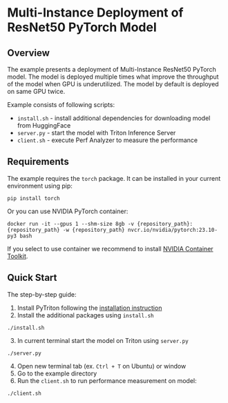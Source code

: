 <!--
Copyright (c) 2023, NVIDIA CORPORATION. All rights reserved.

Licensed under the Apache License, Version 2.0 (the "License");
you may not use this file except in compliance with the License.
You may obtain a copy of the License at

    http://www.apache.org/licenses/LICENSE-2.0

Unless required by applicable law or agreed to in writing, software
distributed under the License is distributed on an "AS IS" BASIS,
WITHOUT WARRANTIES OR CONDITIONS OF ANY KIND, either express or implied.
See the License for the specific language governing permissions and
limitations under the License.
-->

# Multi-Instance Deployment of ResNet50 PyTorch Model

## Overview

The example presents a deployment of Multi-Instance ResNet50 PyTorch model. The model is deployed multiple times what
improve the throughput of the model when GPU is underutilized. The model by default is deployed on same GPU twice.

Example consists of following scripts:

- `install.sh` - install additional dependencies for downloading model from HuggingFace
- `server.py` - start the model with Triton Inference Server
- `client.sh` - execute Perf Analyzer to measure the performance

## Requirements

The example requires the `torch` package. It can be installed in your current environment using pip:

```shell
pip install torch
```

Or you can use NVIDIA PyTorch container:
```shell
docker run -it --gpus 1 --shm-size 8gb -v {repository_path}:{repository_path} -w {repository_path} nvcr.io/nvidia/pytorch:23.10-py3 bash
```

If you select to use container we recommend to install
[NVIDIA Container Toolkit](https://docs.nvidia.com/datacenter/cloud-native/container-toolkit/overview.html).

## Quick Start

The step-by-step guide:

1. Install PyTriton following the [installation instruction](../../README.md#installation)
2. Install the additional packages using `install.sh`

```shell
./install.sh
```

3. In current terminal start the model on Triton using `server.py`

```shell
./server.py
```

4. Open new terminal tab (ex. `Ctrl + T` on Ubuntu) or window
5. Go to the example directory
6. Run the `client.sh` to run performance measurement on model:
```shell
./client.sh
```